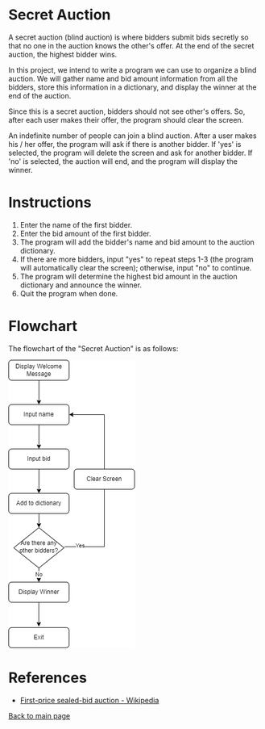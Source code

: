# Secret Auction

A secret auction (blind auction) is where bidders submit bids secretly so that no one in the auction knows the other's offer. At the end of the secret auction, the highest bidder wins.

In this project, we intend to write a program we can use to organize a blind auction. We will gather name and bid amount information from all the bidders, store this information in a dictionary, and display the winner at the end of the auction. 

Since this is a secret auction, bidders should not see other's offers. So, after each user makes their offer, the program should clear the screen.

An indefinite number of people can join a blind auction. After a user makes his / her offer, the program will ask if there is another bidder. If 'yes' is selected, the program will delete the screen and ask for another bidder. If 'no' is selected, the auction will end, and the program will display the winner.

# Instructions 

1. Enter the name of the first bidder.
2. Enter the bid amount of the first bidder.
3. The program will add the bidder's name and bid amount to the auction dictionary.
4. If there are more bidders, input "yes" to repeat steps 1-3 (the program will automatically clear the screen); otherwise, input "no" to continue.
5. The program will determine the highest bid amount in the auction dictionary and announce the winner.
6. Quit the program when done.  

# Flowchart 

The flowchart of the "Secret Auction" is as follows: 

![flowchart_silent_auction.png](project_files/flowchart_silent_auction.png)

# References

- [First-price sealed-bid auction - Wikipedia](https://en.wikipedia.org/wiki/First-price_sealed-bid_auction) 

[Back to main page](https://github.com/ErkanHatipoglu/100-days-of-code)